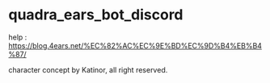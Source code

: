 # quadra_ears_bot_discord

help : https://blog.4ears.net/%EC%82%AC%EC%9E%BD%EC%9D%B4%EB%B4%87/


character concept by Katinor, all right reserved.
